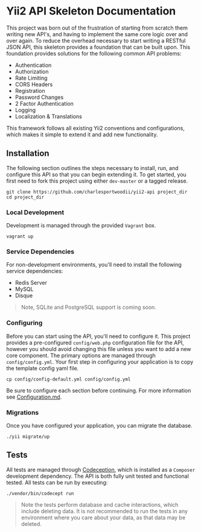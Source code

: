 # Yii2 API Skeleton Documentation

This project was born out of the frustration of starting from scratch them writing new API's, and having to implement the same core logic over and over again. To reduce the overhead necessary to start writing a RESTful JSON API, this skeleton provides a foundation that can be built upon. This foundation provides solutions for the following common API problems:

- Authentication
- Authorization
- Rate Limiting
- CORS Headers
- Registration
- Password Changes
- 2 Factor Authentication
- Logging
- Localization & Translations

This framework follows all existing Yii2 conventions and configurations, which makes it simple to extend it and add new functionality.

## Installation

The following section outlines the steps necessary to install, run, and configure this API so that you can begin extending it. To get started, you first need to fork this project using either `dev-master` or a tagged release.

```
git clone https://github.com/charlesportwoodii/yii2-api project_dir
cd project_dir
```

### Local Development

Development is managed through the provided `Vagrant` box.

```
vagrant up
```

### Service Dependencies

For non-development environments, you'll need to install the following service dependencies:

- Redis Server
- MySQL
- Disque

> Note, SQLite and PostgreSQL support is coming soon.

### Configuring

Before you can start using the API, you'll need to configure it. This project provides a pre-configured `config/web.php` configuration file for the API, however you should avoid changing this file unless you want to add a new core component. The primary options are managed through `config/config.yml`. Your first step in configuring your application is to copy the template config yaml file.

```
cp config/config-default.yml config/config.yml
```

Be sure to configure each section before continuing. For more information see [Configuration.md](Configuration.md).

### Migrations

Once you have configured your application, you can migrate the database.

```
./yii migrate/up
```

## Tests

All tests are managed through [Codeception](http://codeception.com/), which is installed as a `Composer` development dependency. The API is both fully unit tested and functional tested. All tests can be run by executing:

```
./vendor/bin/codecept run
```

> Note the tests perform database and cache interactions, which include deleting data. It is not recommended to run the tests in any environment where you care about your data, as that data may be deleted.